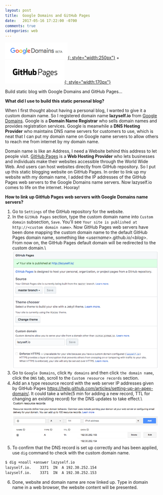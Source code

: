 ```yaml
---
layout: post
title:  Google Domains and GitHub Pages
date:   2017-05-16 17:22:00 -0700
comments: true
categories: web 
---
```


<a href="https://domains.google">![Google Domains](/assets/img/google_domains.png){: style="width:250px"}</a>
+
<a href="https://pages.github.com">![GitHub Pages](/assets/img/github_pages.png){: style="width:170px"}</a>

Build static blog with Google Domains and GitHub Pages...
<!--more-->

**What did I use to build this static personal blog?**

When I first thought about having a personal blog, I wanted to give it a custom domain name. So I registered domain name **lazyself.io** from [Google Domains][gd]. Google is a **Domain Name Registrar** who sells domain names and provides registration services. Google is meanwhile a **DNS Hosting Provider** who maintains DNS name servers for customers to use, which is neat that I can put my domain name on Google name servers to allow others to reach me from internet by my domain name.

Domain name is like an Address, I need a Website behind this address to let people visit. [GitHub Pages][gh] is a **Web Hosting Provider** who lets businesses and individuals make their websites accessible through the World Wide Web. And users can host websites directly from GitHub repository. So I put up this static blogging website on GitHub Pages. In order to link up my website with my domain name, I added the IP addresses of the GitHub Pages web servers to the Google Domains name servers. Now lazyself.io comes to life on the internet. Hooray!

**How to link up GitHub Pages web servers with Google Domains name servers?**

1. Go to `Settings` of the GitHub repository for the website.
2. In the `GitHub Pages` section, type the custom domain name into `Custom domain` subsection, `Save`. You'll see `Your site is published at http://<custom domain name>`. Now GitHub Pages web servers have been done mapping the custom domain name to the default GitHub Pages domain name, something like <*username*>.github.io/<*blog*>. From now on, the GitHub Pages default domain will be redirected to the custom domain.\\
![GitHub Pages Domain Setting][gh-setting]
3. Go to `Google Domains`, click `My domains` and then click `the domain name`, click the `DNS` tab, scroll to the `Custom resource records` section.
4. Add an `A` type resource record with the web server IP addresses given by GitHub Pages <https://help.github.com/articles/setting-up-an-apex-domain/>. It could take a while(5 min for adding a new record, TTL for changing an existing record) for the DNS updates to take effect.\\
![Google Domains DNS Setting][gd-setting]
5. To confirm that the DNS record is set up correctly and has been applied, use `dig` command to check with the custom domain name.
```bash
$ dig +noall +answer lazyself.io
lazyself.io.    3371  IN  A 192.30.252.154
lazyself.io.    3371  IN  A 192.30.252.153
```
6. Done, website and domain name are now linked up. Type in domain name in a web browser, the website content will be presented.

[gd]:         https://domains.google
[gh]:         https://pages.github.com
[gh-setting]: /assets/img/googleDomainsAndGithubPages/github_setting.png
[gd-setting]: /assets/img/googleDomainsAndGithubPages/google_domains_setting.png

